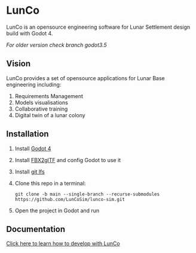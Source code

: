 # LunCo

LunCo is an opensource engineering software for Lunar Settlement design build with Godot 4.

*For older version check branch godot3.5*

## Vision

LunCo provides a set of opensource applications for Lunar Base engineering including:
1. Requirements Management
2. Models visualisations
3. Collaborative training
4. Digital twin of a lunar colony


## Installation

1. Install [Godot 4](https://godotengine.org/download/)
2. Install [FBX2glTF](https://github.com/godotengine/FBX2glTF/tags) and config Godot to use it
3. Install [git lfs](https://github.com/git-lfs/git-lfs#getting-started)
4. Clone this repo in a terminal: 

	```git clone -b main --single-branch --recurse-submodules https://github.com/LunCoSim/lunco-sim.git```

5. Open the project in Godot and run

## Documentation

[Click here to learn how to develop with LunCo](./docs/LunCo%20Docs/LunCo-Documentation.md)

